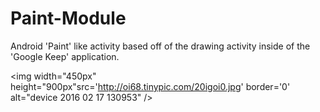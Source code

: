 # Paint-Module
Android 'Paint' like activity based off of the drawing activity inside of the 'Google Keep' application. 

<img width="450px" height="900px"src='http://oi68.tinypic.com/20igoi0.jpg' border='0' alt="device 2016 02 17 130953" />
